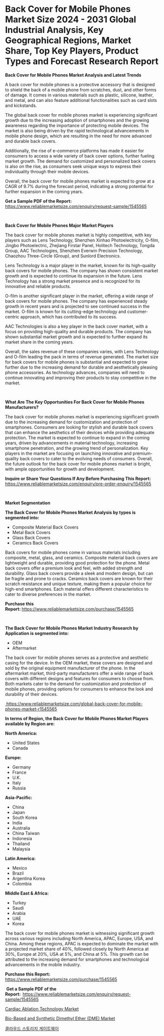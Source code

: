 <p><h1>Back Cover for Mobile Phones Market Size 2024 - 2031 Global Industrial Analysis, Key Geographical Regions, Market Share, Top Key Players, Product Types and Forecast Research Report</h1></p><p><strong>Back Cover for Mobile Phones Market Analysis and Latest Trends</strong></p>
<p><p>A back cover for mobile phones is a protective accessory that is designed to shield the back of a mobile phone from scratches, dust, and other forms of damage. It comes in various materials such as plastic, silicone, leather, and metal, and can also feature additional functionalities such as card slots and kickstands.</p><p>The global back cover for mobile phones market is experiencing significant growth due to the increasing adoption of smartphones and the growing awareness regarding the importance of protecting mobile devices. The market is also being driven by the rapid technological advancements in mobile phone design, which are resulting in the need for more advanced and durable back covers.</p><p>Additionally, the rise of e-commerce platforms has made it easier for consumers to access a wide variety of back cover options, further fueling market growth. The demand for customized and personalized back covers is also on the rise, as consumers seek unique ways to express their individuality through their mobile devices.</p><p>Overall, the back cover for mobile phones market is expected to grow at a CAGR of 9.7% during the forecast period, indicating a strong potential for further expansion in the coming years.</p></p>
<p><strong>Get a Sample PDF of the Report:&nbsp;</strong> <a href="https://www.reliablemarketsize.com/enquiry/request-sample/1545565">https://www.reliablemarketsize.com/enquiry/request-sample/1545565</a></p>
<p>&nbsp;</p>
<p><strong>Back Cover for Mobile Phones Major Market Players</strong></p>
<p><p>The back cover for mobile phones market is highly competitive, with key players such as Lens Technology, Shenzhen Xinhao Photoelectricity, O-film, Jingbo Photoelectric, Zhejiang Firstar Panel, Holitech Technology, Tongda Group, AAC Technologies, Shenzhen Everwin Precision Technology, Chaozhou Three-Circle (Group), and Sunlord Electronics.</p><p>Lens Technology is a major player in the market, known for its high-quality back covers for mobile phones. The company has shown consistent market growth and is expected to continue its expansion in the future. Lens Technology has a strong market presence and is recognized for its innovative and reliable products. </p><p>O-film is another significant player in the market, offering a wide range of back covers for mobile phones. The company has experienced steady growth in recent years and is projected to see continued success in the market. O-film is known for its cutting-edge technology and customer-centric approach, which has contributed to its success.</p><p>AAC Technologies is also a key player in the back cover market, with a focus on providing high-quality and durable products. The company has shown substantial market growth and is expected to further expand its market share in the coming years.</p><p>Overall, the sales revenue of these companies varies, with Lens Technology and O-film leading the pack in terms of revenue generated. The market size for back covers for mobile phones is substantial and expected to grow further due to the increasing demand for durable and aesthetically pleasing phone accessories. As technology advances, companies will need to continue innovating and improving their products to stay competitive in the market.</p></p>
<p>&nbsp;</p>
<p><strong>What Are The Key Opportunities For Back Cover for Mobile Phones Manufacturers?</strong></p>
<p><p>The back cover for mobile phones market is experiencing significant growth due to the increasing demand for customization and protection of smartphones. Consumers are looking for stylish and durable back covers that can enhance the aesthetics of their devices while providing adequate protection. The market is expected to continue to expand in the coming years, driven by advancements in material technology, increasing smartphone penetration, and the growing trend of personalization. Key players in the market are focusing on launching innovative and premium-quality back covers to cater to the evolving needs of consumers. Overall, the future outlook for the back cover for mobile phones market is bright, with ample opportunities for growth and development.</p></p>
<p><strong>Inquire or Share Your Questions If Any Before Purchasing This Report:</strong> <a href="https://www.reliablemarketsize.com/enquiry/pre-order-enquiry/1545565">https://www.reliablemarketsize.com/enquiry/pre-order-enquiry/1545565</a></p>
<p>&nbsp;</p>
<p><strong>Market Segmentation</strong></p>
<p><strong>The Back Cover for Mobile Phones Market Analysis by types is segmented into:</strong></p>
<p><ul><li>Composite Material Back Covers</li><li>Metal Back Covers</li><li>Glass Back Covers</li><li>Ceramics Back Covers</li></ul></p>
<p><p>Back covers for mobile phones come in various materials including composite, metal, glass, and ceramics. Composite material back covers are lightweight and durable, providing good protection for the phone. Metal back covers offer a premium look and feel, with added strength and durability. Glass back covers provide a sleek and modern design, but can be fragile and prone to cracks. Ceramics back covers are known for their scratch resistance and unique texture, making them a popular choice for high-end smartphones. Each material offers different characteristics to cater to diverse preferences in the market.</p></p>
<p><strong>Purchase this Report:&nbsp;</strong><a href="https://www.reliablemarketsize.com/purchase/1545565">https://www.reliablemarketsize.com/purchase/1545565</a></p>
<p>&nbsp;</p>
<p><strong>The Back Cover for Mobile Phones Market Industry Research by Application is segmented into:</strong></p>
<p><ul><li>OEM</li><li>Aftermarket</li></ul></p>
<p><p>The back cover for mobile phones serves as a protective and aesthetic casing for the device. In the OEM market, these covers are designed and sold by the original equipment manufacturer of the phone. In the aftermarket market, third-party manufacturers offer a wide range of back covers with different designs and features for consumers to choose from. Both markets cater to the demand for customization and protection of mobile phones, providing options for consumers to enhance the look and durability of their devices.</p></p>
<p><a href="https://www.reliablemarketsize.com/global-back-cover-for-mobile-phones-market-r1545565">&nbsp;https://www.reliablemarketsize.com/global-back-cover-for-mobile-phones-market-r1545565</a></p>
<p><strong>In terms of Region, the Back Cover for Mobile Phones Market Players available by Region are:</strong></p>
<p>
    <p> <strong> North America: </strong>
        <ul>
            <li>United States</li>
            <li>Canada</li>
        </ul>
        </p> 
    <p> <strong> Europe: </strong>
        <ul>
            <li>Germany</li>
            <li>France</li>
            <li>U.K.</li>
            <li>Italy</li>
            <li>Russia</li>
        </ul>
        </p> 
    <p> <strong> Asia-Pacific: </strong>
        <ul>
            <li>China</li>
            <li>Japan</li>
            <li>South Korea</li>
            <li>India</li>
            <li>Australia</li>
            <li>China Taiwan</li>
            <li>Indonesia</li>
            <li>Thailand</li>
            <li>Malaysia</li>
        </ul>
        </p> 
    <p> <strong> Latin America: </strong>
        <ul>
            <li>Mexico</li>
            <li>Brazil</li>
            <li>Argentina Korea</li>
            <li>Colombia</li>
        </ul>
        </p> 
    <p> <strong> Middle East & Africa: </strong>
        <ul>
            <li>Turkey</li>
            <li>Saudi</li>
            <li>Arabia</li>
            <li>UAE</li>
            <li>Korea</li>
        </ul>
    </p>
    </p>
<p><p>The back cover for mobile phones market is witnessing significant growth across various regions including North America, APAC, Europe, USA, and China. Among these regions, APAC is expected to dominate the market with a projected market share of 40%, followed closely by North America at 30%, Europe at 20%, USA at 5%, and China at 5%. This growth can be attributed to the increasing demand for smartphones and technological advancements in the mobile industry.</p></p>
<p><strong>Purchase this Report: </strong><a href="https://www.reliablemarketsize.com/purchase/1545565">https://www.reliablemarketsize.com/purchase/1545565</a></p>
<p>&nbsp;<strong>Get a Sample PDF of the Report:&nbsp;&nbsp;</strong><a href="https://www.reliablemarketsize.com/enquiry/request-sample/1545565">https://www.reliablemarketsize.com/enquiry/request-sample/1545565</a></p>
<p><strong></strong></p>
<p><p><a href="https://github.com/luckyshygirl/Market-Research-Report-List-5/blob/main/cardiac-ablation-technology-market.md">Cardiac Ablation Technology Market</a></p><p><a href="https://github.com/vimar16th/Market-Research-Report-List-5/blob/main/bio-based-and-synthetic-dimethyl-ether-dme-market.md">Bio-Based and Synthetic Dimethyl Ether (DME) Market</a></p><p><a href="https://github.com/KellyLyncyh543964/Market-Research-Report-List-2/blob/main/663807210918.md">클라우드 스토리지 게이트웨이</a></p></p>